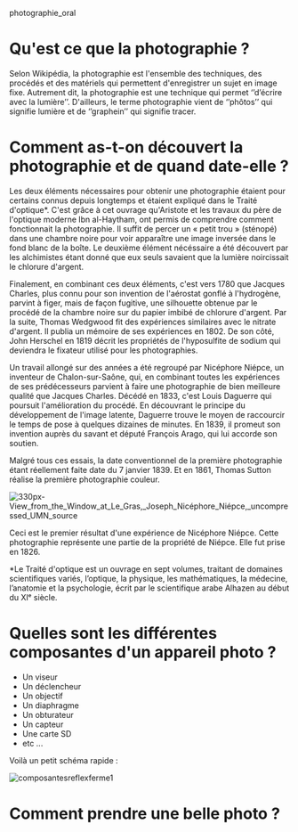 photographie_oral

# Qu'est ce que la photographie ? 

Selon Wikipédia, la photographie est l'ensemble des techniques, des procédés et des matériels qui permettent d'enregistrer un sujet en image fixe. Autrement dit, la photographie est une technique qui permet ‘’d’écrire avec la lumière’’. D'ailleurs, le terme photographie vient de ‘’phôtos’’ qui signifie lumière et de ‘’graphein’’ qui signifie tracer.

# Comment as-t-on découvert la photographie et de quand date-elle ? 

Les deux éléments nécessaires pour obtenir une photographie étaient pour certains connus depuis longtemps et étaient expliqué dans le Traité d'optique*. C'est grâce à cet ouvrage qu'Aristote et les travaux du père de l'optique moderne Ibn al-Haytham, ont permis de comprendre comment fonctionnait la photographie. Il suffit de percer un « petit trou » (sténopé) dans une chambre noire pour voir apparaître une image inversée dans le fond blanc de la boîte. Le deuxième élément nécéssaire a été découvert par les alchimistes étant donné que eux seuls savaient que la lumière noircissait le chlorure d'argent. 

Finalement, en combinant ces deux éléments, c'est vers 1780 que Jacques Charles, plus connu pour son invention de l'aérostat gonflé à l'hydrogène, parvint à figer, mais de façon fugitive, une silhouette obtenue par le procédé de la chambre noire sur du papier imbibé de chlorure d'argent. Par la suite, Thomas Wedgwood fit des expériences similaires avec le nitrate d'argent. Il publia un mémoire de ses expériences en 1802. De son côté, John Herschel en 1819 décrit les propriétés de l'hyposulfite de sodium qui deviendra le fixateur utilisé pour les photographies.

Un travail allongé sur des années a été regroupé par Nicéphore Niépce, un inventeur de Chalon-sur-Saône, qui, en combinant toutes les expériences de ses prédécesseurs parvient à faire une photographie de bien meilleure qualité que Jacques Charles. Décédé en 1833, c'est Louis Daguerre qui poursuit l'amélioration du procédé. En découvrant le principe du développement de l'image latente, Daguerre trouve le moyen de raccourcir le temps de pose à quelques dizaines de minutes. En 1839, il promeut son invention auprès du savant et député François Arago, qui lui accorde son soutien.

Malgré tous ces essais, la date conventionnel de la première photographie étant réellement faite date du 7 janvier 1839. Et en 1861, Thomas Sutton réalise la première photographie couleur.

![330px-View_from_the_Window_at_Le_Gras,_Joseph_Nicéphore_Niépce,_uncompressed_UMN_source](https://user-images.githubusercontent.com/93718412/145322338-94169abe-d2bd-415b-b3c6-eb5a26439482.png)

Ceci est le premier résultat d'une expérience de Nicéphore Niépce. Cette photographie représente une partie de la propriété de Niépce. Elle fut prise en 1826.

*Le Traité d'optique est un ouvrage en sept volumes, traitant de domaines scientifiques variés, l’optique, la physique, les mathématiques, la médecine, l’anatomie et la psychologie, écrit par le scientifique arabe Alhazen au début du XIᵉ siècle.

# Quelles sont les différentes composantes d'un appareil photo ? 

- Un viseur 
- Un déclencheur
- Un objectif 
- Un diaphragme 
- Un obturateur
- Un capteur 
- Une carte SD
- etc ... 

Voilà un petit schéma rapide : 

![composantesreflexferme1](https://user-images.githubusercontent.com/93718412/145323667-f511298b-efc0-49ce-b079-2af157ded0dc.jpg)

# Comment prendre une belle photo ? 


